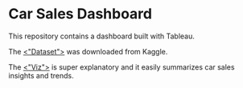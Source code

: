 # Car Sales Dashboard
This repository contains a dashboard built with Tableau.

The <a href = "https://github.com/Etini2000/Car_sales_tableau_dashboard/blob/main/Car%20Sales%20Data.xlsx"><"Dataset"></a> was downloaded from Kaggle.

The <a href = "https://github.com/Etini2000/Car_sales_tableau_dashboard/blob/main/Tableau%20Car%20Sales%20Dashboard.twbx"><"Viz"></a> is super explanatory and it easily summarizes car sales insights and trends.
